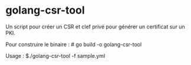 # golang-csr-tool

Un script pour créer un CSR et clef privé pour générer un certificat sur un PKI.

Pour construire le binaire :
    # go build -o golang-csr-tool

Usage :
    $./golang-csr-tool -f sample.yml
